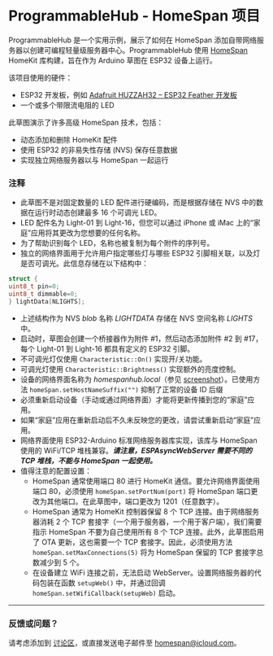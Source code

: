 # ProgrammableHub - HomeSpan 项目

ProgrammableHub 是一个实用示例，展示了如何在 HomeSpan 添加自带网络服务器以创建可编程轻量级服务器中心。ProgrammableHub 使用 [HomeSpan](https://github.com/HomeSpan/HomeSpan) HomeKit 库构建，旨在作为 Arduino 草图在 ESP32 设备上运行。

该项目使用的硬件：

* ESP32 开发板，例如 [Adafruit HUZZAH32 – ESP32 Feather 开发板](https://www.adafruit.com/product/3405)
* 一个或多个带限流电阻的 LED

此草图演示了许多高级 HomeSpan 技术，包括：

* 动态添加和删除 HomeKit 配件
* 使用 ESP32 的非易失性存储 (NVS) 保存任意数据
* 实现独立网络服务器以与 HomeSpan 一起运行

### 注释

* 此草图不是对固定数量的 LED 配件进行硬编码，而是根据存储在 NVS 中的数据在运行时动态创建最多 16 个可调光 LED。
* LED 配件名为 Light-01 到 Light-16，但您可以通过 iPhone 或 iMac 上的“家庭”应用将其更改为您想要的任何名称。
* 为了帮助识别每个 LED，名称也被复制为每个附件的序列号。
* 独立的网络界面用于允许用户指定哪些灯与哪些 ESP32 引脚相关联，以及灯是否可调光。此信息存储在以下结构中：

```C++
struct {
uint8_t pin=0;
uint8_t dimmable=0;
} lightData[NLIGHTS];
```

* 上述结构作为 NVS *blob* 名称 *LIGHTDATA* 存储在 NVS 空间名称 *LIGHTS* 中。
* 启动时，草图会创建一个桥接器作为附件 #1，然后动态添加附件 #2 到 #17，每个 Light-01 到 Light-16 都具有定义的 ESP32 引脚。
* 不可调光灯仅使用 `Characteristic::On()` 实现开/关功能。
* 可调光灯使用 `Characteristic::Brightness()` 实现额外的亮度控制。
* 设备的网络界面名称为 *homespanhub.local*（参见 [screenshot](images/WebInterface.png)）。已使用方法 `homeSpan.setHostNameSuffix("")` 抑制了正常的设备 ID 后缀
* 必须重新启动设备（手动或通过网络界面）才能将更新传播到您的“家庭”应用。
* 如果“家庭”应用在重新启动后不久未反映您的更改，请尝试重新启动“家庭”应用。
* 网络界面使用 ESP32-Arduino 标准网络服务器库实现，该库与 HomeSpan 使用的 WiFi/TCP 堆栈兼容。***请注意，ESPAsyncWebServer 需要不同的 TCP 堆栈，不能与 HomeSpan 一起使用。***
* 值得注意的配置设置：
  * HomeSpan 通常使用端口 80 进行 HomeKit 通信。要允许网络界面使用端口 80，必须使用 `homeSpan.setPortNum(port)` 将 HomeSpan 端口更改为其他端口。在此草图中，端口更改为 1201（任意数字）。
  * HomeSpan 通常为 HomeKit 控制器保留 8 个 TCP 连接。由于网络服务器消耗 2 个 TCP 套接字（一个用于服务器，一个用于客户端），我们需要指示 HomeSpan 不要为自己使用所有 8 个 TCP 连接。此外，此草图启用了 OTA 更新，这也需要一个 TCP 套接字。因此，必须使用方法 `homeSpan.setMaxConnections(5)` 将为 HomeSpan 保留的 TCP 套接字总数减少到 5 个。
  * 在设备建立 WiFi 连接之前，无法启动 WebServer。设置网络服务器的代码包装在函数 `setupWeb()` 中，并通过回调 `homeSpan.setWifiCallback(setupWeb)` 启动。

---

### 反馈或问题？

请考虑添加到 [讨论区](https://github.com/HomeSpan/HomeSpan/discussions)，或直接发送电子邮件至 [homespan@icloud.com](mailto:homespan@icloud.com)。
